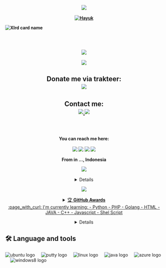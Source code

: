 <p align="center">
<img src="https://readme-typing-svg.herokuapp.com?color=%2336BCF7&center=true&vCenter=true&lines=Welcome+to+github+XlordStore" />
</p>
<b>
<p align='center'><a href="https://api.daily.dev/get?r=fisabiliyusri"><img src="https://telegra.ph/file/0cd2f21fc503b748258c8.png" width="150" alt="Hayuk"/></a></p>

![Xlrd card name](https://cardivo.vercel.app/api?name=XLordVpn&description=Hi,%20everyone!%20and%20Nice%20to%20meet%20you%20%F0%9F%91%8B&image=https://github.com/xlord27/gabut/raw/main/1686655025212.png?v=4&backgroundColor=%23ecf0f1&telegram=/&github=Xlord27&pattern=leaf&colorPattern=%23eaeaea)



<br />
<br />
<p align="center">
<img height=21 src="https://komarev.com/ghpvc/?username=XlordOfficial">
</p>
<p align="center">
<img src="https://readme-typing-svg.herokuapp.com?color=%2336BCF7&center=true&vCenter=true&lines=X+L+O+R+D+V+P+N" />
</p>
<div height='45' align="center">
<h2>Donate me via trakteer: <br>
<a href="https://telegra.ph/file/454cb9567a432901ba59e.jpg"> <img src="https://telegra.ph/file/454cb9567a432901ba59e.jpg" height='50'> </a>
</h2>
<h2>Contact me: <br>
<a href="https://xlordofc.com"> <img src="https://cdn.jsdelivr.net/npm/simple-icons@3.0.1/icons/github.svg" height='50'> </a>
<a href="https://facebook.com/Rerechan"> <img src="https://cdn.jsdelivr.net/npm/simple-icons@3.0.1/icons/facebook.svg" height='50'> </a>
</h2>
<!---
fisabiliyusri/fisabiliyusri is a ✨ special ✨ repository because its `README.md` (this file) appears on your GitHub profile.
You can click the Preview link to take a look at your changes.
--->
<br><br>

  You can reach me here:<br><br>
  <a href="mailto: xlordstore@my.id" style="text-decoration: none;">
    <img src="https://img.shields.io/badge/email%20me%20here-%23EA4335?&style=for-the-badge&logo=gmail&logoColor=white"/>
  </a>
  <a href="https://t.me/xlordeuyy" style="text-decoration: none;">
    <img src="https://img.shields.io/badge/telegram-%2326A5E4?&style=for-the-badge&logo=telegram&logoColor=white"/>
  </a>
  <a href="https://xlordofc.com" style="text-decoration: none;">
    <img src="https://img.shields.io/badge/github-%2300C300?&style=for-the-badge&logo=github&logoColor=white"/>
  </a>
  <a href="https://instagram.com/xlord.xyz" style="text-decoration: none;">
    <img src="https://img.shields.io/badge/instagram-%23E4405F?&style=for-the-badge&logo=instagram&logoColor=white"/>
  </a>

  From in ..., Indonesia
  <br>
<p align="center">
<img src="https://readme-typing-svg.herokuapp.com?color=%2336BCF7&center=true&vCenter=true&lines=Welcome+to+XlordVpn" />
</p>
<details>
      <summary><b>CLICK HERE </b></summary><br/>
<p align='center'><a href="https://api.daily.dev/get?r=fisabiliyusri"><img src="https://telegra.ph/file/0cd2f21fc503b748258c8.png" width="150" alt="Hayuk"/></a></p>

![Rerechan02 card name](https://cardivo.vercel.app/api?name=Rerechan%20Store&description=Hi,%20everyone!%20and%20Nice%20to%20meet%20you%20%F0%9F%91%8B&image=https://raw.githubusercontent.com/Rerechan02/simple-xray/main/funny1.jpg?v=4&backgroundColor=%23ecf0f1&telegram=/&github=Rerechan02&pattern=leaf&colorPattern=%23eaeaea)
</b>

![Metrics](https://metrics.lecoq.io/nilacanti?template=classic&repositories.forks=true&languages=1&languages.colors=github&languages.threshold=0%25&config.timezone=Asia%2FJakarta)
<p align='center'><img src="https://komarev.com/ghpvc/?username=Rerechan02&label=Total%20Profile%20Visitor&color=071A2C&style=for-the-badge" alt="XlordVpn" />
<p align='center'><a href="https://api.daily.dev/get?r=Rerechan02">
</p>

![Jokowi](https://github-profile-summary-cards.vercel.app/api/cards/profile-details?username=XlordVpn&theme=monokai)

</p>
</details>
<p align="center">
  <img src="https://komarev.com/ghpvc/?username=XlordVpn&label=VIEWS&style=flat-square&color=blue" />
</details>

<details>
    <summary>&#127942 <b>GitHub Awards</b></summary><br/>

![Github Trophy](https://github-profile-trophy.vercel.app/?username=XlordVpn)

</details> 
:page_with_curl: I'm currently learning:
- Python
- PHP
- Golang
- HTML
- JAVA
- C++
- Javascript
- Shel Script
</p>
<details>
:star: Here are some projects that I'm working on:
<p align='center'><a href="https://api.daily.dev/get?r=fisabiliyusri"><img src="https://github.com/Rerechan02/scvpn2/raw/main/r.png?r=82s" width="150" alt="LulzGhost-Team BOT's Dev Card"/></a></p>

## Start
<!--START_SECTION:waka-->
<p align="center">
<img src="https://github-profile-trophy.vercel.app/?username=Rerechan02&theme=onedark" />
<p align="center" height='130px'> <img src="https://github-readme-stats.vercel.app/api?username=Rerechan02&show_icons=true&hide_title=true&include_all_commits=true&line_height=21&bg_color=0,64FFDA,64FFDA,A9EFDE,F2FFFC&count_public=true&theme=graywhite" alt="crazychickendev"/> <img src="https://github-readme-stats.vercel.app/api/top-langs/?username=Rerechan02&layout=compact&show_icons=true&bg_color=0,EFFDF9,CBFFF3,64FFDA&theme=graywhite&hide_title=true" alt="root"/> </p>
</p>
<p align="center">
    <img src="https://github-readme-streak-stats.herokuapp.com/?user=Rerechan02">
</p>
</details>
<!--END_SECTION:waka-->
<!--
-->

### 
  
 <h2 align="left">🛠 Language and tools</h2> 
  
 ### 
  
 <div align="left"> 
   <img src="https://cdn.jsdelivr.net/gh/devicons/devicon/icons/ubuntu/ubuntu-plain.svg" height="40" alt="ubuntu logo"  /> 
   <img width="12" /> 
   <img src="https://cdn.jsdelivr.net/gh/devicons/devicon/icons/putty/putty-original.svg" height="40" alt="putty logo"  /> 
   <img width="12" /> 
   <img src="https://cdn.jsdelivr.net/gh/devicons/devicon/icons/linux/linux-original.svg" height="40" alt="linux logo"  /> 
   <img width="12" /> 
   <img src="https://cdn.jsdelivr.net/gh/devicons/devicon/icons/java/java-original.svg" height="40" alt="java logo"  /> 
   <img width="12" /> 
   <img src="https://cdn.jsdelivr.net/gh/devicons/devicon/icons/azure/azure-original.svg" height="40" alt="azure logo"  /> 
   <img width="12" /> 
   <img src="https://cdn.jsdelivr.net/gh/devicons/devicon/icons/windows8/windows8-original.svg" height="40" alt="windows8 logo"  /> 
 </div> 
  
 ###
